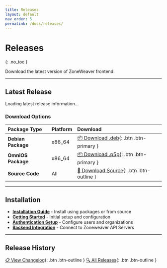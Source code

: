 ```yaml
---
title: Releases
layout: default
nav_order: 5
permalink: /docs/releases/
---
```


# Releases
{: .no_toc }

Download the latest version of ZoneWeaver frontend.

---

## Latest Release

<div id="latest-release-content">
<p>Loading latest release information...</p>
</div>

### Download Options

| Package Type | Platform | Download |
|:-------------|:---------|:---------|
| **Debian Package** | x86_64 | [📦 Download .deb](https://github.com/Makr91/zoneweaver/releases/latest/download/zoneweaver.deb){: .btn .btn-primary } |
| **OmniOS Package** | x86_64 | [📦 Download .p5p](https://github.com/Makr91/zoneweaver/releases/latest/download/zoneweaver.p5p){: .btn .btn-primary } |
| **Source Code** | All | [📁 Download Source](https://github.com/Makr91/zoneweaver/archive/refs/heads/main.tar.gz){: .btn .btn-outline } |

---

## Installation

- **[Installation Guide](guides/installation/)** - Install using packages or from source
- **[Getting Started](guides/getting-started/)** - Initial setup and configuration
- **[Authentication Setup](guides/authentication/)** - Configure users and organizations
- **[Backend Integration](guides/backend-integration/)** - Connect to Zoneweaver API Servers

---

## Release History

[📋 View Changelog](/docs/changelog/){: .btn .btn-outline }
[🔍 All Releases](https://github.com/Makr91/zoneweaver/releases){: .btn .btn-outline }
